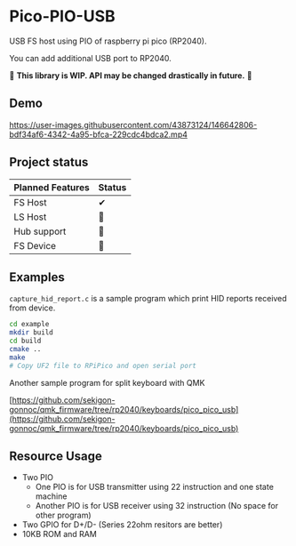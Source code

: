 # Pico-PIO-USB

USB FS host using PIO of raspberry pi pico (RP2040).

You can add additional USB port to RP2040.

🚧 **This library is WIP. API may be changed drastically in future.** 🚧

## Demo

https://user-images.githubusercontent.com/43873124/146642806-bdf34af6-4342-4a95-bfca-229cdc4bdca2.mp4

## Project status

|Planned Features|Status|
|-|-|
|FS Host|✔|
|LS Host|🚧|
|Hub support|🚧|
|FS Device|🚧|

## Examples

`capture_hid_report.c` is a sample program which print HID reports received from device.

```bash
cd example
mkdir build
cd build
cmake ..
make
# Copy UF2 file to RPiPico and open serial port
```

Another sample program for split keyboard with QMK

[https://github.com/sekigon-gonnoc/qmk_firmware/tree/rp2040/keyboards/pico_pico_usb](https://github.com/sekigon-gonnoc/qmk_firmware/tree/rp2040/keyboards/pico_pico_usb)

## Resource Usage

- Two PIO
  - One PIO is for USB transmitter using 22 instruction and one state machine
  - Another PIO is for USB receiver using 32 instruction (No space for other program)
- Two GPIO for D+/D- (Series 22ohm resitors are better)
- 10KB ROM and RAM
